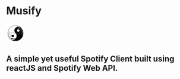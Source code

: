 <h1 >Musify</h1>
<img src='musify/src/assets/logo.svg' width='50' alt='logo'/>


## A simple yet useful Spotify Client built using reactJS and Spotify Web API.